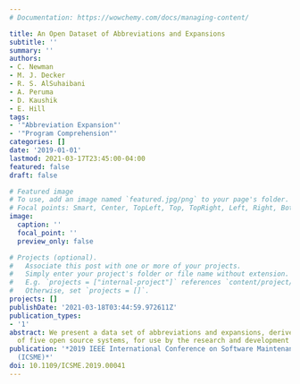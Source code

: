 ```yaml
---
# Documentation: https://wowchemy.com/docs/managing-content/

title: An Open Dataset of Abbreviations and Expansions
subtitle: ''
summary: ''
authors:
- C. Newman
- M. J. Decker
- R. S. AlSuhaibani
- A. Peruma
- D. Kaushik
- E. Hill
tags:
- '"Abbreviation Expansion"'
- '"Program Comprehension"'
categories: []
date: '2019-01-01'
lastmod: 2021-03-17T23:45:00-04:00
featured: false
draft: false

# Featured image
# To use, add an image named `featured.jpg/png` to your page's folder.
# Focal points: Smart, Center, TopLeft, Top, TopRight, Left, Right, BottomLeft, Bottom, BottomRight.
image:
  caption: ''
  focal_point: ''
  preview_only: false

# Projects (optional).
#   Associate this post with one or more of your projects.
#   Simply enter your project's folder or file name without extension.
#   E.g. `projects = ["internal-project"]` references `content/project/deep-learning/index.md`.
#   Otherwise, set `projects = []`.
projects: []
publishDate: '2021-03-18T03:44:59.972611Z'
publication_types:
- '1'
abstract: We present a data set of abbreviations and expansions, derived from a set
  of five open source systems, for use by the research and development communities.
publication: '*2019 IEEE International Conference on Software Maintenance and Evolution
  (ICSME)*'
doi: 10.1109/ICSME.2019.00041
---
```

